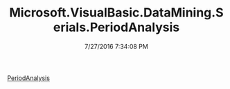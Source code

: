 ﻿---
title: Microsoft.VisualBasic.DataMining.Serials.PeriodAnalysis
date: 7/27/2016 7:34:08 PM
---

[PeriodAnalysis](T-Microsoft.VisualBasic.DataMining.Serials.PeriodAnalysis.PeriodAnalysis.html)
